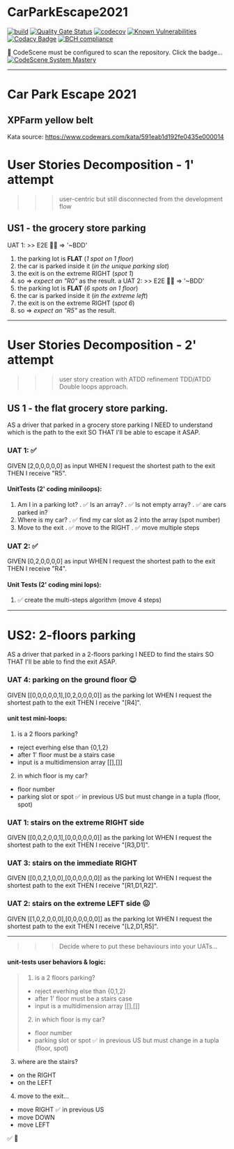 # CarParkEscape2021
[![build](https://github.com/undeadgrishnackh/CarParkEscape2021/workflows/CI%20Build%20gate./badge.svg)](https://github.com/undeadgrishnackh/CarParkEscape2021/actions?query=workflow%3A%22CI+Build+gate.%22)
[![Quality Gate Status](https://sonarcloud.io/api/project_badges/measure?project=undeadgrishnackh_CarParkEscape2021&metric=alert_status)](https://sonarcloud.io/dashboard?id=undeadgrishnackh_CarParkEscape2021)
[![codecov](https://codecov.io/gh/undeadgrishnackh/CarParkEscape2021/branch/master/graph/badge.svg)](https://codecov.io/gh/undeadgrishnackh/CarParkEscape2021)
[![Known Vulnerabilities](https://snyk.io/test/github/undeadgrishnackh/CarParkEscape2021/badge.svg)](https://snyk.io/test/github/undeadgrishnackh/CarParkEscape2021/)
[![Codacy Badge](https://api.codacy.com/project/badge/Grade/c8e046ebad254148950f6fea8f671594)](https://app.codacy.com/gh/undeadgrishnackh/CarParkEscape2021/dashboard)
[![BCH compliance](https://bettercodehub.com/edge/badge/undeadgrishnackh/CarParkEscape2021?branch=master)](https://bettercodehub.com/)

🚧 CodeScene must be configured to scan the repository. Click the badge...
[![CodeScene System Mastery](https://codescene.io/projects/7748/status-badges/system-mastery)](https://codescene.io/projects/7748)

---

# Car Park Escape 2021
## XPFarm yellow belt

Kata source: https://www.codewars.com/kata/591eab1d192fe0435e000014

# User Stories Decomposition - 1' attempt
>>> user-centric but still disconnected from the development flow
## US1 - the grocery store parking
UAT 1: >> E2E 🤷‍♂️ => '~BDD'
1. the parking lot is **FLAT** (_1 spot on 1 floor_)
2. the car is parked inside it (_in the unique parking slot_)
3. the exit is on the extreme RIGHT (_spot 1_)
4. so => *expect an "R0"* as the result.
a
UAT 2: >> E2E 🤷‍♂️ => '~BDD'
1. the parking lot is **FLAT** (_6 spots on 1 floor_)
2. the car is parked inside it (_in the extreme left_)
3. the exit is on the extreme RIGHT (_spot 6_)
4. so => *expect an "R5"* as the result.


---
# User Stories Decomposition - 2' attempt
>>> user story creation with ATDD refinement
>>> TDD/ATDD Double loops approach.
## US 1 - the flat grocery store parking.
AS a driver that parked in a grocery store parking
I NEED to understand which is the path to the exit
SO THAT I'll be able to escape it ASAP.

### UAT 1: ✅
GIVEN [2,0,0,0,0,0] as input
WHEN I request the shortest path to the exit
THEN I receive "R5".
#### UnitTests (2' coding miniloops):
1. Am I in a parking lot? 
 . ✅ Is an array?
 . ✅ Is not empty array?
 . ✅ are cars parked in?
2. Where is my car?
 . ✅ find my car slot as 2 into the array (spot number)
3. Move to the exit
 . ✅ move to the RIGHT
 . ✅ move multiple steps

### UAT 2: ✅
GIVEN [0,2,0,0,0,0] as input
WHEN I request the shortest path to the exit
THEN I receive "R4".
#### Unit Tests (2' coding mini lops):
1. ✅ create the multi-steps algorithm (move 4 steps)

---

# US2: 2-floors parking
AS a driver that parked in a 2-floors parking
I NEED to find the stairs
SO THAT I'll be able to find the exit ASAP.

### UAT 4: parking on the ground floor 😌
GIVEN [[0,0,0,0,0,1],[0,2,0,0,0,0]] as the parking lot
WHEN I request the shortest path to the exit
THEN I receive "[R4]".

#### unit test mini-loops:
1. is a 2 floors parking?
 - reject everhing else than {0,1,2}
 - after 1' floor must be a stairs case
 - input is a multidimension array [[],[]]
2. in which floor is my car?
 - floor number
 - parking slot or spot ✅ in previous US but must change in a tupla (floor, spot)

### UAT 1: stairs on the extreme RIGHT side
GIVEN [[0,0,2,0,0,1],[0,0,0,0,0,0]] as the parking lot
WHEN I request the shortest path to the exit
THEN I receive "[R3,D1]".

### UAT 3: stairs on the immediate RIGHT
GIVEN [[0,0,2,1,0,0],[0,0,0,0,0,0]] as the parking lot
WHEN I request the shortest path to the exit
THEN I receive "[R1,D1,R2]".

### UAT 2: stairs on the extreme LEFT side 😖
GIVEN [[1,0,2,0,0,0],[0,0,0,0,0,0]] as the parking lot
WHEN I request the shortest path to the exit
THEN I receive "[L2,D1,R5]".


--- 
>>> Decide where to put these behaviours into your UATs...
#### unit-tests user behaviors & logic:
> 1. is a 2 floors parking?
>  - reject everhing else than {0,1,2}
>  - after 1' floor must be a stairs case
>  - input is a multidimension array [[],[]]
> 2. in which floor is my car?
>  - floor number
>  - parking slot or spot ✅ in previous US but must change in a tupla (floor, spot)
3. where are the stairs?
  - on the RIGHT
  - on the LEFT
4. move to the exit...
 - move RIGHT ✅ in previous US
 - move DOWN
 - move LEFT


✅
🚧